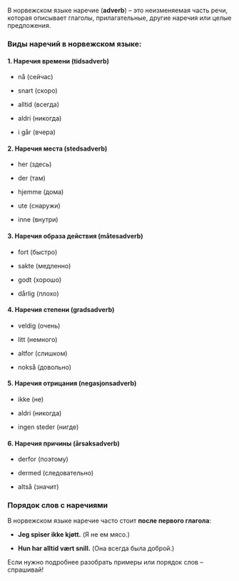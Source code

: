 В норвежском языке наречие (**adverb**) – это неизменяемая часть речи, которая описывает глаголы, прилагательные, другие наречия или целые предложения.

### **Виды наречий в норвежском языке:**

#### **1. Наречия времени (tidsadverb)**

- nå (сейчас)
    
- snart (скоро)
    
- alltid (всегда)
    
- aldri (никогда)
    
- i går (вчера)
    

#### **2. Наречия места (stedsadverb)**

- her (здесь)
    
- der (там)
    
- hjemme (дома)
    
- ute (снаружи)
    
- inne (внутри)
    

#### **3. Наречия образа действия (måtesadverb)**

- fort (быстро)
    
- sakte (медленно)
    
- godt (хорошо)
    
- dårlig (плохо)
    

#### **4. Наречия степени (gradsadverb)**

- veldig (очень)
    
- litt (немного)
    
- altfor (слишком)
    
- nokså (довольно)
    

#### **5. Наречия отрицания (negasjonsadverb)**

- ikke (не)
    
- aldri (никогда)
    
- ingen steder (нигде)
    

#### **6. Наречия причины (årsaksadverb)**

- derfor (поэтому)
    
- dermed (следовательно)
    
- altså (значит)
    

### **Порядок слов с наречиями**

В норвежском языке наречие часто стоит **после первого глагола**:

- **Jeg spiser ikke kjøtt.** (Я не ем мясо.)
    
- **Hun har alltid vært snill.** (Она всегда была доброй.)
    

Если нужно подробнее разобрать примеры или порядок слов – спрашивай!